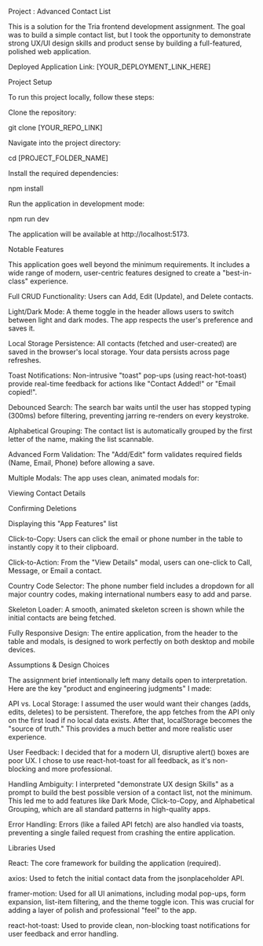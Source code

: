 Project : Advanced Contact List 

This is a solution for the Tria frontend development assignment. The goal was to build a simple contact list, but I took the opportunity to demonstrate strong UX/UI design skills and product sense by building a full-featured, polished web application.

Deployed Application Link: [YOUR_DEPLOYMENT_LINK_HERE]

Project Setup

To run this project locally, follow these steps:

Clone the repository:

git clone [YOUR_REPO_LINK]


Navigate into the project directory:

cd [PROJECT_FOLDER_NAME]


Install the required dependencies:

npm install


Run the application in development mode:

npm run dev


The application will be available at http://localhost:5173.

Notable Features

This application goes well beyond the minimum requirements. It includes a wide range of modern, user-centric features designed to create a "best-in-class" experience.

Full CRUD Functionality: Users can Add, Edit (Update), and Delete contacts.

Light/Dark Mode: A theme toggle in the header allows users to switch between light and dark modes. The app respects the user's preference and saves it.

Local Storage Persistence: All contacts (fetched and user-created) are saved in the browser's local storage. Your data persists across page refreshes.

Toast Notifications: Non-intrusive "toast" pop-ups (using react-hot-toast) provide real-time feedback for actions like "Contact Added!" or "Email copied!".

Debounced Search: The search bar waits until the user has stopped typing (300ms) before filtering, preventing jarring re-renders on every keystroke.

Alphabetical Grouping: The contact list is automatically grouped by the first letter of the name, making the list scannable.

Advanced Form Validation: The "Add/Edit" form validates required fields (Name, Email, Phone) before allowing a save.

Multiple Modals: The app uses clean, animated modals for:

Viewing Contact Details

Confirming Deletions

Displaying this "App Features" list

Click-to-Copy: Users can click the email or phone number in the table to instantly copy it to their clipboard.

Click-to-Action: From the "View Details" modal, users can one-click to Call, Message, or Email a contact.

Country Code Selector: The phone number field includes a dropdown for all major country codes, making international numbers easy to add and parse.

Skeleton Loader: A smooth, animated skeleton screen is shown while the initial contacts are being fetched.

Fully Responsive Design: The entire application, from the header to the table and modals, is designed to work perfectly on both desktop and mobile devices.

Assumptions & Design Choices

The assignment brief intentionally left many details open to interpretation. Here are the key "product and engineering judgments" I made:

API vs. Local Storage: I assumed the user would want their changes (adds, edits, deletes) to be persistent. Therefore, the app fetches from the API only on the first load if no local data exists. After that, localStorage becomes the "source of truth." This provides a much better and more realistic user experience.

User Feedback: I decided that for a modern UI, disruptive alert() boxes are poor UX. I chose to use react-hot-toast for all feedback, as it's non-blocking and more professional.

Handling Ambiguity: I interpreted "demonstrate UX design Skills" as a prompt to build the best possible version of a contact list, not the minimum. This led me to add features like Dark Mode, Click-to-Copy, and Alphabetical Grouping, which are all standard patterns in high-quality apps.

Error Handling: Errors (like a failed API fetch) are also handled via toasts, preventing a single failed request from crashing the entire application.

Libraries Used

React: The core framework for building the application (required).

axios: Used to fetch the initial contact data from the jsonplaceholder API.

framer-motion: Used for all UI animations, including modal pop-ups, form expansion, list-item filtering, and the theme toggle icon. This was crucial for adding a layer of polish and professional "feel" to the app.

react-hot-toast: Used to provide clean, non-blocking toast notifications for user feedback and error handling.